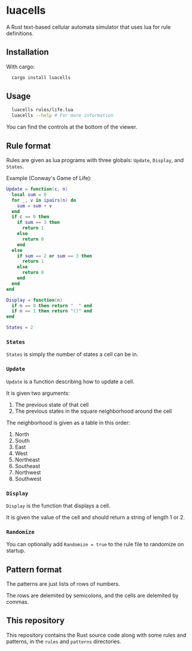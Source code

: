 # luacells

A Rust text-based cellular automata simulator that uses lua for rule definitions.

## Installation

With cargo:

```bash
  cargo install luacells
```

## Usage

```bash
  luacells rules/life.lua
  luacells --help # For more information
```

You can find the controls at the bottom of the viewer.

## Rule format

Rules are given as lua programs with three globals: `Update`, `Display`, and `States`.

Example (Conway's Game of Life):

```lua
Update = function(c, n)
  local sum = 0
  for _, v in ipairs(n) do
    sum = sum + v
  end
  if c == 0 then
    if sum == 3 then
      return 1
    else
      return 0
    end
  else
    if sum == 2 or sum == 3 then
      return 1
    else
      return 0
    end
  end
end

Display = function(n)
  if n == 0 then return "  " end
  if n == 1 then return "()" end
end

States = 2
```

### `States`

`States` is simply the number of states a cell can be in.

### `Update`

`Update` is a function describing how to update a cell.

It is given two arguments:

1. The previous state of that cell
2. The previous states in the square neighborhood around the cell

The neighborhood is given as a table in this order:

1. North
2. South
3. East
4. West
5. Northeast
6. Southeast
7. Northwest
8. Southwest

### `Display`

`Display` is the function that displays a cell. 

It is given the value of the cell and should return a string of length 1 or 2.

### `Randomize`

You can optionally add `Randomize = true` to the rule file to randomize on startup.

## Pattern format

The patterns are just lists of rows of numbers.

The rows are delemited by semicolons, and the cells are delemited by commas.

## This repository

This repository contains the Rust source code along with some rules and patterns, in the `rules` and `patterns` directories.
